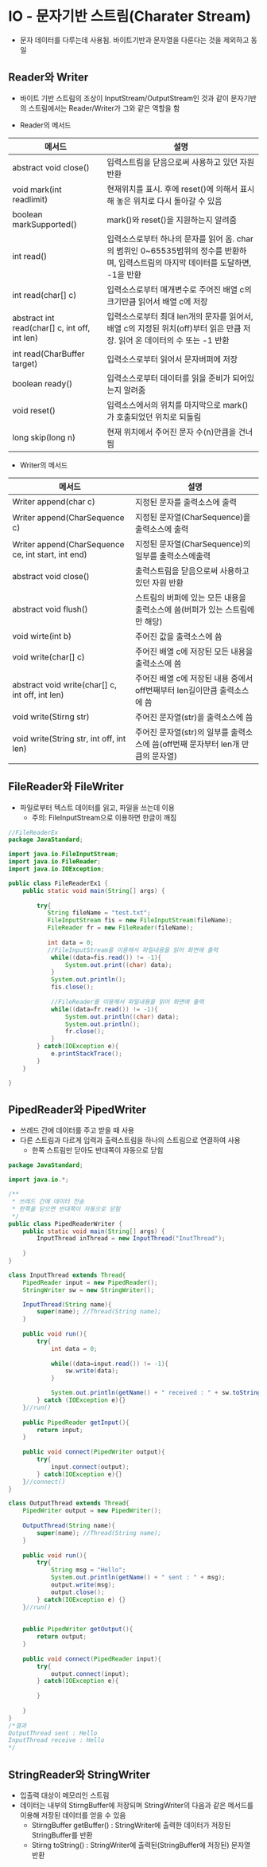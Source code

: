 # IO - 문자기반 스트림(Charater Stream)

- 문자 데이터를 다루는데 사용됨. 바이트기반과 문자열을 다룬다는 것을 제외하고 동일

## Reader와 Writer

- 바이트 기반 스트림의 조상이 InputStream/OutputStream인 것과 같이 문자기반의 스트림에서는 Reader/Writer가 그와 같은 역할을 함

- Reader의 메서드

| 메서드                                        | 설명                                                         |
| --------------------------------------------- | ------------------------------------------------------------ |
| abstract void close()                         | 입력스트림을 닫음으로써 사용하고 있던 자원 반환              |
| void mark(int readlimit)                      | 현재위치를 표시. 후에 reset()에 의해서 표시해 놓은 위치로 다시 돌아갈 수 있음 |
| boolean markSupported()                       | mark()와 reset()을 지원하는지 알려줌                         |
| int read()                                    | 입력소스로부터 하나의 문자를 읽어 옴. char의 범위인 0~65535범위의 정수를 반환하며, 입력스트림의 마지막 데이터를 도달하면, -1을 반환 |
| int read(char[] c)                            | 입력소스로부터 매개변수로 주어진 배열 c의 크기만큼 읽어서 배열 c에 저장 |
| abstract int read(char[] c, int off, int len) | 입력소스로부터 최대 len개의 문자를 읽어서, 배열 c의 지정된 위치(off)부터 읽은 만큼 저장. 읽어 온 데이터의 수 또는 -1 반환 |
| int read(CharBuffer target)                   | 입력소스로부터 읽어서 문자버퍼에 저장                        |
| boolean ready()                               | 입력소스로부터 데이터를 읽을 준비가 되어있는지 알려줌        |
| void reset()                                  | 입력소스에서의 위치를 마지막으로 mark()가 호출되었던 위치로 되돌림 |
| long skip(long n)                             | 현재 위치에서 주어진 문자 수(n)만큼을 건너띔                 |

- Writer의 메서드

| 메서드                                             | 설명                                                         |
| -------------------------------------------------- | ------------------------------------------------------------ |
| Writer append(char c)                              | 지정된 문자를 출력소스에 출력                                |
| Writer append(CharSequence c)                      | 지정된 문자열(CharSequence)을 출력소스에 출력                |
| Writer append(CharSequence ce, int start, int end) | 지정된 문자열(CharSequence)의 일부를 출력소스에출력          |
| abstract void close()                              | 출력스트림을 닫음으로써 사용하고 있던 자원 반환              |
| abstract void flush()                              | 스트림의 버퍼에 있는 모든 내용을 출력소스에 씀(버퍼가 있는 스트림에만 해당) |
| void wirte(int b)                                  | 주어진 값을 출력소스에 씀                                    |
| void write(char[] c)                               | 주어진 배열 c에 저장된 모든 내용을 출력소스에 씀             |
| abstract void write(char[] c, int off, int len)    | 주어진 배열 c에 저장된 내용 중에서 off번째부터 len길이만큼 출력소스에 씀 |
| void write(Stirng str)                             | 주어진 문자열(str)을 출력소스에 씀                           |
| void write(String str, int off, int len)           | 주어진 문자열(str)의 일부를 출력소스에 씀(off번째 문자부터 len개 만큼의 문자열) |

## FileReader와 FileWriter

- 파일로부터 텍스트 데이터를 읽고, 파일을 쓰는데 이용
  - 주의: FileInputStream으로 이용하면 한글이 깨짐

```java
//FileReaderEx
package JavaStandard;

import java.io.FileInputStream;
import java.io.FileReader;
import java.io.IOException;

public class FileReaderEx1 {
    public static void main(String[] args) {
        
        try{
           String fileName = "test.txt";
           FileInputStream fis = new FileInputStream(fileName);
           FileReader fr = new FileReader(fileName);
           
           int data = 0;
           //FileInputStream을 이용해서 파일내용을 읽어 화면에 출력
            while((data=fis.read()) != -1){
                System.out.print((char) data);
            }
            System.out.println();
            fis.close();
            
            //FileReader를 이용해서 파일내용을 읽어 화면에 출력
            while((data=fr.read()) != -1){
                System.out.println((char) data);
                System.out.println();
                fr.close();
            }
        } catch(IOException e){
            e.printStackTrace();
        }
    }

}
```

## PipedReader와 PipedWriter

- 쓰레드 간에 데이터를 주고 받을 때 사용
- 다른 스트림과 다르게 입력과 출력스트림을 하나의 스트림으로 연결하여 사용
  - 한쪽 스트림만 닫아도 반대쪽이 자동으로 닫힘

```java
package JavaStandard;

import java.io.*;

/**
 * 쓰레드 간에 데이터 전송
 * 한쪽을 닫으면 반대쪽이 자동으로 닫힘
 */
public class PipedReaderWriter {
    public static void main(String[] args) {
        InputThread inThread = new InputThread("InutThread");
        
    }
}

class InputThread extends Thread{
    PipedReader input = new PipedReader();
    StringWriter sw = new StringWriter();

    InputThread(String name){
        super(name); //Thread(String name);
    }
    
    public void run(){
        try{
            int data = 0;
            
            while((data=input.read()) != -1){
                sw.write(data);
            }

            System.out.println(getName() + " received : " + sw.toString());
        } catch (IOException e){}
    }//run()
    
    public PipedReader getInput(){
        return input;
    }
    
    public void connect(PipedWriter output){
        try{
            input.connect(output);
        } catch(IOException e){}
    }//connect()
}

class OutputThread extends Thread{
    PipedWriter output = new PipedWriter();
    
    OutputThread(String name){
        super(name); //Thread(String name);
    }
    
    public void run(){
        try{
            String msg = "Hello";
            System.out.println(getName() + " sent : " + msg);
            output.write(msg);
            output.close();
        } catch(IOException e) {}
    }//run()
    
    
    public PipedWriter getOutput(){
        return output;
    }
    
    public void connect(PipedReader input){
        try{
            output.connect(input);
        } catch(IOException e){
            
        }
        
    }
}
/*결과
OutputThread sent : Hello
InputThread receive : Hello
*/
```

## StringReader와 StringWriter

- 입출력 대상이 메모리인 스트림
- 데이터는 내부의 StirngBuffer에 저장되며 StringWriter의 다음과 같은 메서드를 이용해 저장된 데이터를 얻을 수 있음
  - StirngBuffer getBuffer() : StringWriter에 출력한 데이터가 저장된 StringBuffer를 반환
  - Stirng toString() : StringWriter에 출력된(StringBuffer에 저장된) 문자열 반환